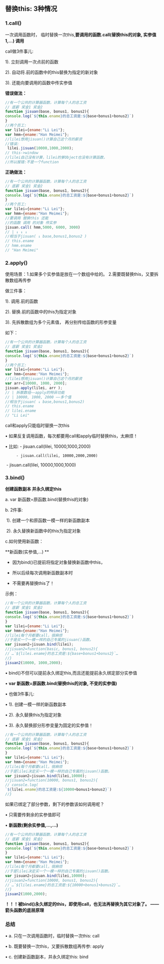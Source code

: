 ## 替换this: 3种情况

### 1.call()

一次调用函数时， 临时替换一次this,**要调用的函数.call(替换this的对象, 实参值1,...) 调用**

call做3件事儿: 

1). 立刻调用一次点前的函数

2). 自动将.前的函数中的this替换为指定的新对象 

3). 还能向要调用的函数中传实参值

**错误做法：**

```javascript
//有一个公共的计算器函数，计算每个人的总工资
// 底薪 奖金1 奖金2
function jisuan(base, bonus1, bonus2){
console.log(`${this.ename}的总工资是:${base+bonus1+bonus2}`)
}
//两个员工:
var lilei={ename:"Li Lei"};
var hmm={ename:"Han Meimei"};
//lilei想用jisuan()计算自己这个月的薪资
//错误:
 lilei.jisuan(10000,1000,2000);
// this->window
//lilei自己没有计算，lilei的爹Object也没有计算函数，
//所以报错:不是一个function
```

**正确做法：**

```javascript
//有一个公共的计算器函数，计算每个人的总工资
// 底薪 奖金1 奖金2
function jisuan(base, bonus1, bonus2){
console.log(`${this.ename}的总工资是:${base+bonus1+bonus2}`)
}
//两个员工:
var lilei={ename:"Li Lei"};
var hmm={ename:"Han Meimei"};
//要调用 替换this 还能
//的函数 调用 的对象 传实参
jisuan.call( hmm,5000, 6000, 3000)
// | ↓ ↓ ↓
//相当于jisuan( ↓ base,bonus1,bonus2 )
// this.ename
// hmm.ename
// "Han Meimei"
```

### 2.apply()

使用场景：1.如果多个实参值是放在一个数组中给的。 2.需要既替换this，又要拆散数组再传参

做三件事：

1). 调用.前的函数

2). 替换.前的函数中的this为指定对象 

3). 先拆散数组为多个元素值， 再分别传给函数的形参变量

如下：

```javascript
//有一个公共的计算器函数，计算每个人的总工资
// 底薪 奖金1 奖金2
function jisuan(base, bonus1, bonus2){
console.log(`${this.ename}的总工资是:${base+bonus1+bonus2}`)
}
//两个员工:
var lilei={ename:"Li Lei"};
var hmm={ename:"Han Meimei"};
//lilei想用jisuan()计算自己这个月的薪资
var arr=[10000, 1000, 2000];
jisuan.apply(lilei, arr );
// | 拆散数组——apply的特异功能
// | 10000, 1000, 2000 ——多个值
//相当于jisuan( ↓ base,bonus1,bonus2)
// this.ename
// lilei.ename
// "Li Lei"
```

call和apply只能临时替换一次this

 • 如果反复调用函数，每次都要用call和apply临时替换this，太麻烦！ 

• 比如: - jisuan.call(lilei, 10000,1000,2000) 

   		 - jisuan.call(lilei, 10000,2000,2000)

​			- jisuan.call(lilei, 10000,1000,1000)

### 3.bind()

**创建函数副本 并永久绑定this**

a. var 新函数=原函数.bind(替换this的对象)

b. 2件事: 

​	1). 创建一个和原函数一模一样的新函数副本 

​	2). 永久替换新函数中的this为指定对象

c.如何使用新函数：

**新函数(实参值,...) **

- 因为bind()已提前将指定对象替换新函数中this， 
- 所以后续每次调用新函数副本时

- 不需要再替换this了！

示例：

```javascript
//有一个公共的计算器函数，计算每个人的总工资
// 底薪 奖金1 奖金2
function jisuan(base, bonus1, bonus2){
console.log(`${this.ename}的总工资是:${base+bonus1+bonus2}`)
}
var lilei={ename:"Li Lei"};
var hmm={ename:"Han Meimei"};
//lilei每个月都要call，很麻烦
//于是买一个一模一样的自己专属的jisuan()函数。
var jisuan2=jisuan.bind(lilei);
//jisuan2=function(basic, bonus1, bonus2){
// …`${lilei.ename}的总工资是:${base+bonus1+bonus2}`…
//}
jisuan2(10000, 1000,2000);
```

• bind()不但可以提前永久绑定this,而且还能提前永久绑定部分实参值

• **var 新函数=原函数.bind(替换this的对象, 不变的实参值)**

• 也做3件事儿: 

• 1). 创建一模一样的新函数副本 

• 2). 永久替换this为指定对象 

• 3). 永久替换部分形参变量为固定的实参值！

```javascript
//有一个公共的计算器函数，计算每个人的总工资
// 底薪 奖金1 奖金2
function jisuan(base, bonus1, bonus2){
console.log(`${this.ename}的总工资是:${base+bonus1+bonus2}`)
}
var lilei={ename:"Li Lei"};
var hmm={ename:"Han Meimei"};
//lilei每个月都要call，很麻烦
//于是lilei决定买一个一模一样的自己专属的jisuan()函数。
var jisuan2=jisuan.bind(lilei,10000);
//jisuan2=function(10000, bonus1, bonus2){
// console.log(
`${lilei.ename}的总工资是:${10000+bonus1+bonus2}`)
//}
```

如果已绑定了部分参数，剩下的参数该如何调用呢？

• 只需要传剩余的实参值即可

• **新函数(剩余实参值,...,...)**

```javascript
//有一个公共的计算器函数，计算每个人的总工资
// 底薪 奖金1 奖金2
function jisuan(base, bonus1, bonus2){
console.log(`${this.ename}的总工资是:${base+bonus1+bonus2}`)
}
var lilei={ename:"Li Lei"};
var hmm={ename:"Han Meimei"};
//lilei每个月都要call，很麻烦
//于是lilei决定买一个一模一样的自己专属的jisuan()函数。
var jisuan2=jisuan.bind(lilei,10000);
//jisuan2=function(10000, bonus1, bonus2){
// …`${lilei.ename}的总工资是:${10000+bonus1+bonus2}`…
//}
jisuan2(1000,2000);
```

**！！！被bind()永久绑定的this，即使用call，也无法再替换为其它对象了。  ——箭头函数的底层原理**



### 总结

• a. 只在一次调用函数时，临时替换一次this: call 

• b. 既要替换一次this，又要拆散数组再传参: apply 

• c. 创建新函数副本，并永久绑定this: bind

